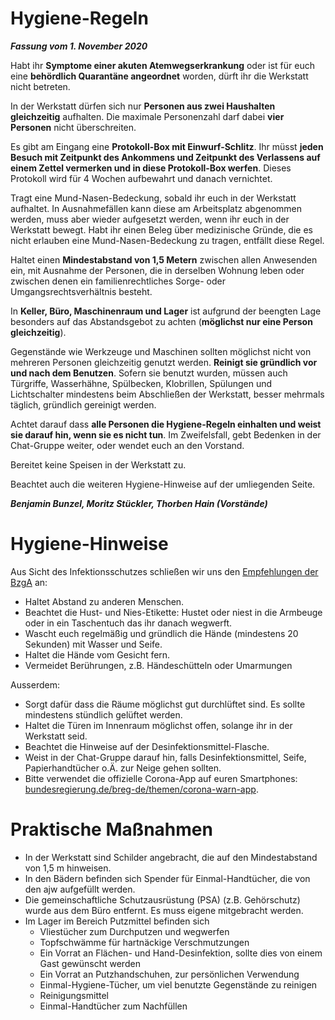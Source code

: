 # Hygiene-Regeln
***Fassung vom 1. November 2020***

Habt ihr **Symptome einer akuten Atemwegserkrankung** oder ist für euch eine **behördlich Quarantäne angeordnet** worden, dürft ihr die Werkstatt nicht betreten.

In der Werkstatt dürfen sich nur **Personen aus zwei Haushalten gleichzeitig** aufhalten. Die maximale Personenzahl darf dabei **vier Personen** nicht überschreiten.

Es gibt am Eingang eine **Protokoll-Box mit Einwurf-Schlitz**. Ihr müsst **jeden Besuch mit Zeitpunkt des Ankommens und Zeitpunkt des Verlassens auf einem Zettel vermerken und in diese Protokoll-Box werfen**. Dieses Protokoll wird für 4 Wochen aufbewahrt und danach vernichtet.

Tragt eine Mund-Nasen-Bedeckung, sobald ihr euch in der Werkstatt aufhaltet. In Ausnahmefällen kann diese am Arbeitsplatz abgenommen werden, muss aber wieder aufgesetzt werden, wenn ihr euch in der Werkstatt bewegt. Habt ihr einen Beleg über medizinische Gründe, die es nicht erlauben eine Mund-Nasen-Bedeckung zu tragen, entfällt diese Regel.

Haltet einen **Mindestabstand von 1,5 Metern** zwischen allen Anwesenden ein, mit Ausnahme der Personen, die in derselben Wohnung leben oder zwischen denen ein familienrechtliches Sorge- oder Umgangsrechtsverhältnis besteht.

In **Keller, Büro, Maschinenraum und Lager** ist aufgrund der beengten Lage besonders auf das Abstandsgebot zu achten (**möglichst nur eine Person gleichzeitig**).

Gegenstände wie Werkzeuge und Maschinen sollten möglichst nicht von mehreren Personen gleichzeitig genutzt werden. **Reinigt sie gründlich vor und nach dem Benutzen**. Sofern sie benutzt wurden, müssen auch Türgriffe, Wasserhähne, Spülbecken, Klobrillen, Spülungen und Lichtschalter mindestens beim Abschließen der Werkstatt, besser mehrmals täglich, gründlich gereinigt werden.

Achtet darauf dass **alle Personen die Hygiene-Regeln einhalten und weist sie darauf hin, wenn sie es nicht tun**. Im Zweifelsfall, gebt Bedenken in der Chat-Gruppe weiter, oder wendet euch an den Vorstand. 

Bereitet keine Speisen in der Werkstatt zu.

Beachtet auch die weiteren Hygiene-Hinweise auf der umliegenden Seite.


***Benjamin Bunzel, Moritz Stückler, Thorben Hain (Vorstände)***
 
# Hygiene-Hinweise

Aus Sicht des Infektionsschutzes schließen wir uns den [Empfehlungen der BzgA](https://www.bzga.de/fileadmin/user_upload/corona/200306_BZgA_Atemwegsinfektion-Hygiene_schuetzt_DE.pdf) an:

 - Haltet Abstand zu anderen Menschen.
 - Beachtet die Hust- und Nies-Etikette: Hustet oder niest in die Armbeuge oder in ein Taschentuch das ihr danach wegwerft.
 - Wascht euch regelmäßig und gründlich die Hände (mindestens 20 Sekunden) mit Wasser und Seife.
 - Haltet die Hände vom Gesicht fern.
 - Vermeidet Berührungen, z.B. Händeschütteln oder Umarmungen


Ausserdem:

 - Sorgt dafür dass die Räume möglichst gut durchlüftet sind. Es sollte mindestens stündlich gelüftet werden.
 - Haltet die Türen im Innenraum möglichst offen, solange ihr in der Werkstatt seid.
 - Beachtet die Hinweise auf der Desinfektionsmittel-Flasche.
 - Weist in der Chat-Gruppe darauf hin, falls Desinfektionsmittel, Seife, Papierhandtücher o.Ä. zur Neige gehen sollten.
 - Bitte verwendet die offizielle Corona-App auf euren Smartphones: [bundesregierung.de/breg-de/themen/corona-warn-app](https://www.bundesregierung.de/breg-de/themen/corona-warn-app).

# Praktische Maßnahmen

 - In der Werkstatt sind Schilder angebracht, die auf den Mindestabstand von 1,5 m hinweisen.
 - In den Bädern befinden sich Spender für Einmal-Handtücher, die von den ajw aufgefüllt werden.
 - Die gemeinschaftliche Schutzausrüstung (PSA) (z.B. Gehörschutz) wurde aus dem Büro entfernt. Es muss eigene mitgebracht werden.
 - Im Lager im Bereich Putzmittel befinden sich
   - Vliestücher zum Durchputzen und wegwerfen
   - Topfschwämme für hartnäckige Verschmutzungen
   - Ein Vorrat an Flächen- und Hand-Desinfektion, sollte dies von einem Gast gewünscht werden
   - Ein Vorrat an Putzhandschuhen, zur persönlichen Verwendung
   - Einmal-Hygiene-Tücher, um viel benutzte Gegenstände zu reinigen
   - Reinigungsmittel
   - Einmal-Handtücher zum Nachfüllen
